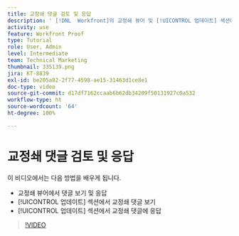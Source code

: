 ```yaml
---
title: 교정쇄 댓글 검토 및 응답
description: ' [!DNL  Workfront]의 교정쇄 뷰어 및 [!UICONTROL 업데이트] 섹션에서 교정쇄 댓글을 보고 이에 응답하는 방법을 알아봅니다.'
activity: use
feature: Workfront Proof
type: Tutorial
role: User, Admin
level: Intermediate
team: Technical Marketing
thumbnail: 335139.png
jira: KT-8839
exl-id: be205a02-2f77-4598-ae15-31463d1ce8e1
doc-type: video
source-git-commit: d17df7162ccaab6b62db34209f50131927c0a532
workflow-type: ht
source-wordcount: '64'
ht-degree: 100%

---
```


# 교정쇄 댓글 검토 및 응답

이 비디오에서는 다음 방법을 배우게 됩니다.

* 교정쇄 뷰어에서 댓글 보기 및 응답
* [!UICONTROL 업데이트] 섹션에서 교정쇄 댓글 보기
* [!UICONTROL 업데이트] 섹션에서 교정쇄 댓글에 응답

>[!VIDEO](https://video.tv.adobe.com/v/3438660/?quality=12&learn=on&enablevpops&captions=kor)
